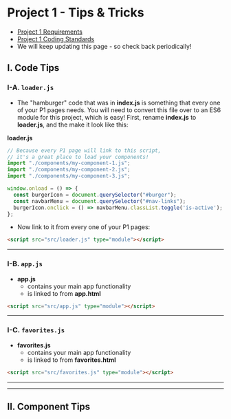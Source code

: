 # Project 1 - Tips & Tricks

- [Project 1 Requirements](project-1.md)
- [Project 1 Coding Standards](code-style.md)
- We will keep updating this page - so check back periodically!

## I. Code Tips

### I-A. `loader.js`

- The "hamburger" code that was in **index.js** is something that every one of your P1 pages needs. You will need to convert this file over to an ES6 module for this project, which is easy! First, rename **index.js** to **loader.js**, and the make it look like this:

**loader.js**

```js
// Because every P1 page will link to this script,
// it's a great place to load your components! 
import "./components/my-component-1.js";
import "./components/my-component-2.js";
import "./components/my-component-3.js";

window.onload = () => {
  const burgerIcon = document.querySelector("#burger");
  const navbarMenu = document.querySelector("#nav-links");
  burgerIcon.onclick = () => navbarMenu.classList.toggle('is-active');
};
```



- Now link to it from every one of your P1 pages:

```html
<script src="src/loader.js" type="module"></script>
```
<hr>

### I-B. `app.js`

- **app.js**
  - contains your main app functionality
  - is linked to from **app.html**

```html
<script src="src/app.js" type="module"></script>
```

<hr>

### I-C. `favorites.js`

- **favorites.js**
  - contains your main app functionality
  - is linked to from **favorites.html**

```html
<script src="src/favorites.js" type="module"></script>
```

<hr><hr>

## II. Component Tips

